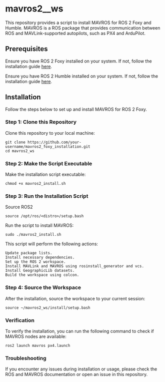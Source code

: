 # mavros2__ws
This repository provides a script to install MAVROS for ROS 2 Foxy and Humble. MAVROS is a ROS package that provides communication between ROS and MAVLink-supported autopilots, such as PX4 and ArduPilot.

## Prerequisites

Ensure you have ROS 2 Foxy installed on your system. If not, follow the installation guide [here](https://docs.ros.org/en/foxy/Installation.html).

Ensure you have ROS 2 Humble installed on your system. If not, follow the installation guide [here](https://docs.ros.org/en/humble/Installation.html).

## Installation

Follow the steps below to set up and install MAVROS for ROS 2 Foxy.

### Step 1: Clone this Repository

Clone this repository to your local machine:

```
git clone https://github.com/your-username/mavros2_foxy_installation.git
cd mavros2_ws
```

### Step 2: Make the Script Executable

Make the installation script executable:
```
chmod +x mavros2_install.sh
```
### Step 3: Run the Installation Script
Source ROS2 <Distro>
```
source /opt/ros/<distro>/setup.bash
```
Run the script to install MAVROS:
```
sudo ./mavros2_install.sh
```
This script will perform the following actions:

    Update package lists.
    Install necessary dependencies.
    Set up the ROS 2 workspace.
    Install MAVLink and MAVROS using rosinstall_generator and vcs.
    Install GeographicLib datasets.
    Build the workspace using colcon.

### Step 4: Source the Workspace

After the installation, source the workspace to your current session:
```
source ~/mavros2_ws/install/setup.bash
```
### Verification

To verify the installation, you can run the following command to check if MAVROS nodes are available:
```
ros2 launch mavros px4.launch
```
### Troubleshooting

If you encounter any issues during installation or usage, please check the ROS and MAVROS documentation or open an issue in this repository.
